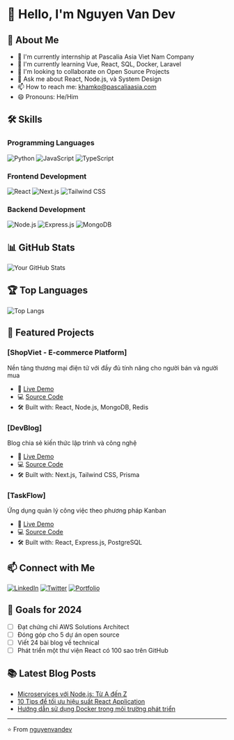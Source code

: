 # 👋 Hello, I'm Nguyen Van Dev

## 🚀 About Me
- 🔭 I'm currently internship at Pascalia Asia Viet Nam Company
- 🌱 I'm currently learning Vue, React, SQL, Docker, Laravel
- 👯 I'm looking to collaborate on Open Source Projects
- 💬 Ask me about React, Node.js, và System Design
- 📫 How to reach me: khamko@pascaliaasia.com
- 😄 Pronouns: He/Him


## 🛠 Skills
### Programming Languages
![Python](https://img.shields.io/badge/-Python-3776AB?style=flat&logo=Python&logoColor=white)
![JavaScript](https://img.shields.io/badge/-JavaScript-F7DF1E?style=flat&logo=JavaScript&logoColor=black)
![TypeScript](https://img.shields.io/badge/-TypeScript-3178C6?style=flat&logo=TypeScript&logoColor=white)

### Frontend Development
![React](https://img.shields.io/badge/-React-61DAFB?style=flat&logo=react&logoColor=black)
![Next.js](https://img.shields.io/badge/-Next.js-000000?style=flat&logo=next.js)
![Tailwind CSS](https://img.shields.io/badge/-Tailwind_CSS-38B2AC?style=flat&logo=tailwind-css&logoColor=white)

### Backend Development
![Node.js](https://img.shields.io/badge/-Node.js-339933?style=flat&logo=node.js&logoColor=white)
![Express.js](https://img.shields.io/badge/-Express.js-000000?style=flat&logo=express)
![MongoDB](https://img.shields.io/badge/-MongoDB-47A248?style=flat&logo=mongodb&logoColor=white)

## 📊 GitHub Stats
![Your GitHub Stats](https://github-readme-stats.vercel.app/api?username=nguyenvandev&show_icons=true&theme=radical)

## 🏆 Top Languages
![Top Langs](https://github-readme-stats.vercel.app/api/top-langs/?username=nguyenvandev&layout=compact&theme=radical)

## 🌟 Featured Projects
### [ShopViet - E-commerce Platform]
Nền tảng thương mại điện tử với đầy đủ tính năng cho người bán và người mua
- 🔗 [Live Demo](https://shopviet.vn)
- 💻 [Source Code](https://github.com/nguyenvandev/shopviet)
- 🛠 Built with: React, Node.js, MongoDB, Redis

### [DevBlog]
Blog chia sẻ kiến thức lập trình và công nghệ
- 🔗 [Live Demo](https://devblog.vn)
- 💻 [Source Code](https://github.com/nguyenvandev/devblog)
- 🛠 Built with: Next.js, Tailwind CSS, Prisma

### [TaskFlow]
Ứng dụng quản lý công việc theo phương pháp Kanban
- 🔗 [Live Demo](https://taskflow.vn)
- 💻 [Source Code](https://github.com/nguyenvandev/taskflow)
- 🛠 Built with: React, Express.js, PostgreSQL

## 📫 Connect with Me
[![LinkedIn](https://img.shields.io/badge/-LinkedIn-0077B5?style=flat&logo=LinkedIn&logoColor=white)](https://linkedin.com/in/nguyenvandev)
[![Twitter](https://img.shields.io/badge/-Twitter-1DA1F2?style=flat&logo=Twitter&logoColor=white)](https://twitter.com/nguyenvandev)
[![Portfolio](https://img.shields.io/badge/-Portfolio-000000?style=flat&logo=react&logoColor=white)](https://nguyenvandev.com)

## 🎯 Goals for 2024
- [ ] Đạt chứng chỉ AWS Solutions Architect
- [ ] Đóng góp cho 5 dự án open source
- [ ] Viết 24 bài blog về technical
- [ ] Phát triển một thư viện React có 100 sao trên GitHub

## 📚 Latest Blog Posts
<!-- BLOG-POST-LIST:START -->
- [Microservices với Node.js: Từ A đến Z](https://devblog.vn/microservices-nodejs)
- [10 Tips để tối ưu hiệu suất React Application](https://devblog.vn/react-performance)
- [Hướng dẫn sử dụng Docker trong môi trường phát triển](https://devblog.vn/docker-guide)
<!-- BLOG-POST-LIST:END -->

---
⭐️ From [nguyenvandev](https://github.com/nguyenvandev)
